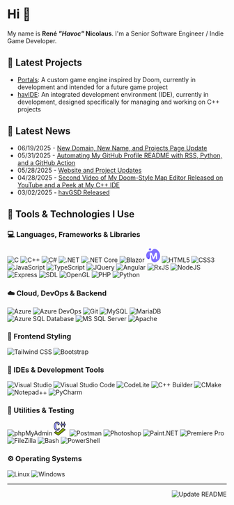 # Hi 🤘

My name is **René _"Havoc"_ Nicolaus**. I'm a Senior Software Engineer / Indie Game Developer.

## 📂 Latest Projects
- [Portals](https://havocspage.net/projects.html#portals): A custom game engine inspired by Doom, currently in development and intended for a future game project
- [havIDE](https://havocspage.net/projects.html#havIDE): An integrated development environment (IDE), currently in development, designed specifically for managing and working on C++ projects

## 📰 Latest News

<!-- Latest News - Start -->
- 06/19/2025 - [New Domain, New Name, and Projects Page Update](https://havoc.de/articles/2025-06-19.html)
- 05/31/2025 - [Automating My GitHub Profile README with RSS, Python, and a GitHub Action](https://havoc.de/articles/2025-05-31.html)
- 05/28/2025 - [Website and Project Updates](https://havoc.de/articles/2025-05-28.html)
- 04/28/2025 - [Second Video of My Doom-Style Map Editor Released on YouTube and a Peek at My C++ IDE](https://havoc.de/articles/2025-04-28.html)
- 03/02/2025 - [havGSD Released](https://havoc.de/articles/2025-03-02.html)
<!-- Latest News - End -->

## 🧰 Tools & Technologies I Use

### 💻 Languages, Frameworks & Libraries
<p>
    <img src="https://cdn.jsdelivr.net/gh/devicons/devicon/icons/c/c-original.svg" width="32" height="32" alt="C" title="C" aria-label="C">
    <img src="https://cdn.jsdelivr.net/gh/devicons/devicon/icons/cplusplus/cplusplus-original.svg" width="32" height="32" alt="C++" title="C++" aria-label="C++">
    <img src="https://cdn.jsdelivr.net/gh/devicons/devicon/icons/csharp/csharp-original.svg" width="32" height="32" alt="C#" title="C#" aria-label="C#">
    <img src="https://cdn.jsdelivr.net/gh/devicons/devicon/icons/dot-net/dot-net-original.svg" width="32" height="32" alt=".NET" title=".NET" aria-label=".NET">
    <img src="https://cdn.jsdelivr.net/gh/devicons/devicon/icons/dotnetcore/dotnetcore-original.svg" width="32" height="32" alt=".NET Core" title=".NET Core" aria-label=".NET Core">
    <img src="https://cdn.jsdelivr.net/gh/devicons/devicon/icons/blazor/blazor-original.svg" width="32" height="32" alt="Blazor" title="Blazor" aria-label="Blazor">
    <img src="https://raw.githubusercontent.com/MudBlazor/MudBlazor/5509f5175c9df0f97069b6014b9dd41276ded219/content/MudBlazor.svg" width="32" height="32" alt="MudBlazor" title="MudBlazor" aria-label="MudBlazor">
    <img src="https://cdn.jsdelivr.net/gh/devicons/devicon/icons/html5/html5-original.svg" width="32" height="32" alt="HTML5" title="HTML5" aria-label="HTML5">
    <img src="https://cdn.jsdelivr.net/gh/devicons/devicon/icons/css3/css3-original.svg" width="32" height="32" alt="CSS3" title="CSS3" aria-label="CSS3">
    <img src="https://cdn.jsdelivr.net/gh/devicons/devicon/icons/javascript/javascript-original.svg" width="32" height="32" alt="JavaScript" title="JavaScript" aria-label="JavaScript">
    <img src="https://cdn.jsdelivr.net/gh/devicons/devicon/icons/typescript/typescript-original.svg" width="32" height="32" alt="TypeScript" title="TypeScript" aria-label="TypeScript">
    <img src="https://cdn.jsdelivr.net/gh/devicons/devicon/icons/jquery/jquery-original.svg" width="32" height="32" alt="JQuery" title="JQuery" aria-label="JQuery">
    <img src="https://cdn.jsdelivr.net/gh/devicons/devicon/icons/angular/angular-original.svg" width="32" height="32" alt="Angular" title="Angular" aria-label="Angular">
    <img src="https://cdn.jsdelivr.net/gh/devicons/devicon/icons/rxjs/rxjs-original.svg" width="32" height="32" alt="RxJS" title="RxJS" aria-label="RxJS">
    <img src="https://cdn.jsdelivr.net/gh/devicons/devicon/icons/nodejs/nodejs-original.svg" width="32" height="32" alt="NodeJS" title="NodeJS" aria-label="NodeJS">
    <img src="https://cdn.jsdelivr.net/gh/devicons/devicon/icons/express/express-original.svg" width="32" height="32" alt="Express" title="Express" aria-label="Express">
    <img src="https://cdn.jsdelivr.net/gh/devicons/devicon/icons/sdl/sdl-original.svg" width="32" height="32" alt="SDL" title="SDL" aria-label="SDL">
    <img src="https://cdn.jsdelivr.net/gh/devicons/devicon/icons/opengl/opengl-original.svg" width="32" height="32" alt="OpenGL" title="OpenGL" aria-label="OpenGL">
    <img src="https://cdn.jsdelivr.net/gh/devicons/devicon/icons/php/php-original.svg" width="32" height="32" alt="PHP" title="PHP" aria-label="PHP">
    <img src="https://cdn.jsdelivr.net/gh/devicons/devicon/icons/python/python-original.svg" width="32" height="32" alt="Python" title="Python" aria-label="Python">
</p>

### ☁️ Cloud, DevOps & Backend
<p>
    <img src="https://cdn.jsdelivr.net/gh/devicons/devicon/icons/azure/azure-original.svg" width="32" height="32" alt="Azure" title="Azure" aria-label="Azure">
    <img src="https://cdn.jsdelivr.net/gh/devicons/devicon/icons/azuredevops/azuredevops-original.svg" width="32" height="32" alt="Azure DevOps" title="Azure DevOps" aria-label="Azure DevOps">
    <img src="https://cdn.jsdelivr.net/gh/devicons/devicon/icons/git/git-original.svg" width="32" height="32" alt="Git" title="Git" aria-label="Git">
    <img src="https://cdn.jsdelivr.net/gh/devicons/devicon/icons/mysql/mysql-original.svg" width="32" height="32" alt="MySQL" title="MySQL" aria-label="MySQL">
    <img src="https://cdn.jsdelivr.net/gh/devicons/devicon/icons/mariadb/mariadb-original.svg" width="32" height="32" alt="MariaDB" title="MariaDB" aria-label="MariaDB">
    <img src="https://cdn.jsdelivr.net/gh/devicons/devicon/icons/azuresqldatabase/azuresqldatabase-original.svg" width="32" height="32" alt="Azure SQL Database" title="Azure SQL Database" aria-label="Azure SQL Database">
    <img src="https://cdn.jsdelivr.net/gh/devicons/devicon/icons/microsoftsqlserver/microsoftsqlserver-original.svg" width="32" height="32" alt="MS SQL Server" title="MS SQL Server" aria-label="MS SQL Server">
    <img src="https://cdn.jsdelivr.net/gh/devicons/devicon/icons/apache/apache-original.svg" width="32" height="32" alt="Apache" title="Apache" aria-label="Apache">

</p>

### 🎨 Frontend Styling
<p>
    <img src="https://cdn.jsdelivr.net/gh/devicons/devicon/icons/tailwindcss/tailwindcss-original.svg" width="32" height="32" alt="Tailwind CSS" title="Tailwind CSS" aria-label="Tailwind CSS">
    <img src="https://cdn.jsdelivr.net/gh/devicons/devicon/icons/bootstrap/bootstrap-original.svg" width="32" height="32" alt="Bootstrap" title="Bootstrap" aria-label="Bootstrap">
</p>

### 🧰 IDEs & Development Tools
<p>
    <img src="https://cdn.jsdelivr.net/gh/devicons/devicon/icons/visualstudio/visualstudio-original.svg" width="32" height="32" alt="Visual Studio" title="Visual Studio" aria-label="Visual Studio">
    <img src="https://cdn.jsdelivr.net/gh/devicons/devicon/icons/vscode/vscode-original.svg" width="32" height="32" alt="Visual Studio Code" title="Visual Studio Code" aria-label="Visual Studio Code">
    <img src="https://raw.githubusercontent.com/eranif/codelite/bac35a37c42ff75f7ebfc9c9b9889ca9e5723eed/svgs/dark-theme/codelite-logo.svg" width="32" height="32" alt="CodeLite" title="CodeLite" aria-label="CodeLite">
    <img src="https://cdn.simpleicons.org/cplusplusbuilder/e62431" width="32" height="32" alt="C++ Builder" title="C++ Builder" aria-label="C++ Builder">
    <img src="https://cdn.jsdelivr.net/gh/devicons/devicon/icons/cmake/cmake-original.svg" width="32" height="32" alt="CMake" title="CMake" aria-label="CMake">
    <img src="https://cdn.simpleicons.org/notepadplusplus/90e59a" width="32" height="32" alt="Notepad++" title="Notepad++" aria-label="Notepad++">
    <img src="https://cdn.jsdelivr.net/gh/devicons/devicon/icons/pycharm/pycharm-original.svg" width="32" height="32" alt="PyCharm" title="PyCharm" aria-label="PyCharm">
</p>

### 🔧 Utilities & Testing
<p>
    <img src="https://cdn.simpleicons.org/phpmyadmin/6c78af" width="32" height="32" alt="phpMyAdmin" title="phpMyAdmin" aria-label="phpMyAdmin">
    <img src="https://raw.githubusercontent.com/danmar/cppcheck/f28aeaee431f4d1ebb5cc75abd80e3c943fe486f/gui/cppcheck-gui.svg" width="32" height="32" alt="Cppcheck" title="Cppcheck" aria-label="Cppcheck">
    <img src="https://cdn.jsdelivr.net/gh/devicons/devicon/icons/postman/postman-original.svg" width="32" height="32" alt="Postman" title="Postman" aria-label="Postman">
    <img src="https://cdn.jsdelivr.net/gh/devicons/devicon/icons/photoshop/photoshop-original.svg" width="32" height="32" alt="Photoshop" title="Photoshop" aria-label="Photoshop">
    <img src="https://avatars.githubusercontent.com/u/11067286?s=200&v=4" width="32" height="32" alt="Paint.NET" title="Paint.NET" aria-label="Paint.NET">
    <img src="https://cdn.jsdelivr.net/gh/devicons/devicon/icons/premierepro/premierepro-original.svg" width="32" height="32" alt="Premiere Pro" title="Premiere Pro" aria-label="Premiere Pro">
    <img src="https://cdn.jsdelivr.net/gh/devicons/devicon/icons/filezilla/filezilla-original.svg" width="32" height="32" alt="FileZilla" title="FileZilla" aria-label="FileZilla">
    <img src="https://cdn.jsdelivr.net/gh/devicons/devicon/icons/bash/bash-original.svg" width="32" height="32" alt="Bash" title="Bash" aria-label="Bash">
    <img src="https://cdn.jsdelivr.net/gh/devicons/devicon/icons/powershell/powershell-original.svg" width="32" height="32" alt="PowerShell" title="PowerShell" aria-label="PowerShell">
</p>

### ⚙️ Operating Systems
<p>
    <img src="https://cdn.jsdelivr.net/gh/devicons/devicon/icons/linux/linux-original.svg" width="32" height="32" alt="Linux" title="Linux" aria-label="Linux">
    <img src="https://cdn.jsdelivr.net/gh/devicons/devicon/icons/windows11/windows11-original.svg" width="32" height="32" alt="Windows" title="Windows" aria-label="Windows">
</p>


---

<a href="https://github.com/Havoc7891/Havoc7891/actions"><img src="https://github.com/Havoc7891/Havoc7891/workflows/Update%20README/badge.svg" alt="Update README" title="Update README" aria-label="Update README" align="right"></a>
